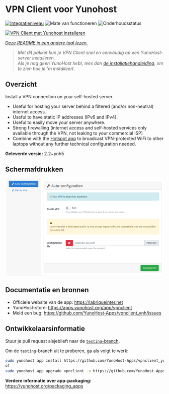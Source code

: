 <!--
NB: Deze README is automatisch gegenereerd door <https://github.com/YunoHost/apps/tree/master/tools/readme_generator>
Hij mag NIET handmatig aangepast worden.
-->

# VPN Client voor Yunohost

[![Integratieniveau](https://dash.yunohost.org/integration/vpnclient.svg)](https://ci-apps.yunohost.org/ci/apps/vpnclient/) ![Mate van functioneren](https://ci-apps.yunohost.org/ci/badges/vpnclient.status.svg) ![Onderhoudsstatus](https://ci-apps.yunohost.org/ci/badges/vpnclient.maintain.svg)

[![VPN Client met Yunohost installeren](https://install-app.yunohost.org/install-with-yunohost.svg)](https://install-app.yunohost.org/?app=vpnclient)

*[Deze README in een andere taal lezen.](./ALL_README.md)*

> *Met dit pakket kun je VPN Client snel en eenvoudig op een YunoHost-server installeren.*  
> *Als je nog geen YunoHost hebt, lees dan [de installatiehandleiding](https://yunohost.org/install), om te zien hoe je 'm installeert.*

## Overzicht

Install a VPN connection on your self-hosted server.
* Useful for hosting your server behind a filtered (and/or non-neutral) internet access.
* Useful to have static IP addresses (IPv6 and IPv4).
* Useful to easily move your server anywhere.
* Strong firewalling (internet access and self-hosted services only available through the VPN, not leaking to your commercial ISP)
* Combine with the [Hotspot app](https://github.com/YunoHost-Apps/hotspot_ynh) to broadcast VPN-protected WiFi to other laptops without any further technical configuration needed.



**Geleverde versie:** 2.2~ynh5

## Schermafdrukken

![Schermafdrukken van VPN Client](./doc/screenshots/vpnclient.png)

## Documentatie en bronnen

- Officiele website van de app: <https://labriqueinter.net>
- YunoHost-store: <https://apps.yunohost.org/app/vpnclient>
- Meld een bug: <https://github.com/YunoHost-Apps/vpnclient_ynh/issues>

## Ontwikkelaarsinformatie

Stuur je pull request alsjeblieft naar de [`testing`-branch](https://github.com/YunoHost-Apps/vpnclient_ynh/tree/testing).

Om de `testing`-branch uit te proberen, ga als volgt te werk:

```bash
sudo yunohost app install https://github.com/YunoHost-Apps/vpnclient_ynh/tree/testing --debug
of
sudo yunohost app upgrade vpnclient -u https://github.com/YunoHost-Apps/vpnclient_ynh/tree/testing --debug
```

**Verdere informatie over app-packaging:** <https://yunohost.org/packaging_apps>

